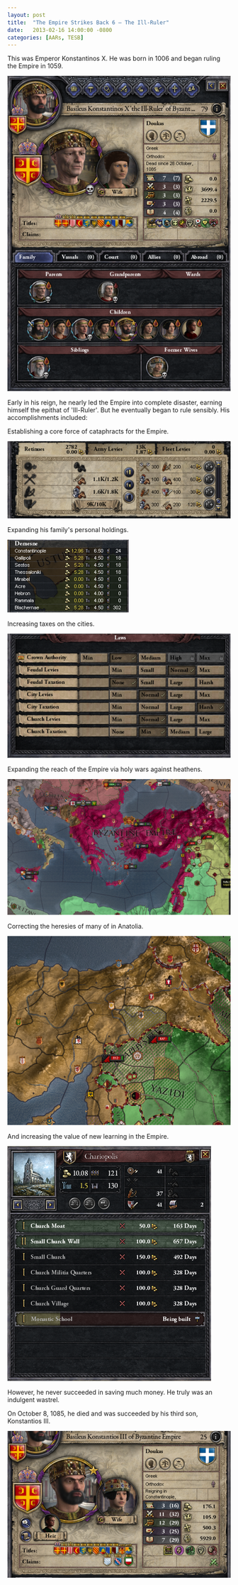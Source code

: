 ```yaml
---
layout: post
title:  "The Empire Strikes Back 6 – The Ill-Ruler"
date:   2013-02-16 14:00:00 -0800
categories: [AARs, TESB]
---
```

This was Emperor Konstantinos X. He was born in 1006 and began ruling the Empire in 1059.

![](/assets/tesb_images/6-1.png)

Early in his reign, he nearly led the Empire into complete disaster, earning himself the epithat of 'Ill-Ruler'. But he eventually began to rule sensibly. His accomplishments included:

Establishing a core force of cataphracts for the Empire.

![](/assets/tesb_images/6-2.png)

Expanding his family's personal holdings.

![](/assets/tesb_images/6-3.png)

Increasing taxes on the cities.

![](/assets/tesb_images/6-4.png)

Expanding the reach of the Empire via holy wars against heathens.

![](/assets/tesb_images/6-5.png)

Correcting the heresies of many of in Anatolia.

![](/assets/tesb_images/6-6.png)

And increasing the value of new learning in the Empire.

![](/assets/tesb_images/6-7.png)

However, he never succeeded in saving much money. He truly was an indulgent wastrel.

On October 8, 1085, he died and was succeeded by his third son, Konstantios III.

![](/assets/tesb_images/6-8.png)